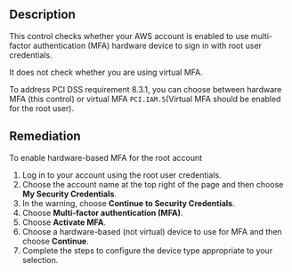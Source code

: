 ## Description

This control checks whether your AWS account is enabled to use multi-factor authentication (MFA) hardware device to sign in with root user credentials.

It does not check whether you are using virtual MFA.

To address PCI DSS requirement 8.3.1, you can choose between hardware MFA (this control) or virtual MFA `PCI.IAM.5`(Virtual MFA should be enabled for the root user).

## Remediation

To enable hardware-based MFA for the root account

1. Log in to your account using the root user credentials.
2. Choose the account name at the top right of the page and then choose **My Security Credentials**.
3. In the warning, choose **Continue to Security Credentials**.
4. Choose **Multi-factor authentication (MFA)**.
5. Choose **Activate MFA**.
6. Choose a hardware-based (not virtual) device to use for MFA and then choose **Continue**.
7. Complete the steps to configure the device type appropriate to your selection.
